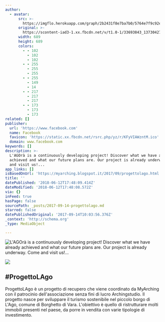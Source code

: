 ```yaml
---
author:
  - avatar:
      src: >-
        https://imgflo.herokuapp.com/graph/2b2431f8e7ba7b0/5764e7f9c92e47c465a1fdcb6fcc2d99/noop.jpg?input=https%3A%2F%2Fscontent-iad3-1.xx.fbcdn.net%2Fv%2Ft1.0-1%2F33693843_137304277134421_2329841005836107776_n.jpg%3F_nc_cat%3D0%26oh%3D81321adf9a6658a06f435bca5f267d91%26oe%3D5BC34A49
      original: >-
        https://scontent-iad3-1.xx.fbcdn.net/v/t1.0-1/33693843_137304277134421_2329841005836107776_n.jpg?_nc_cat=0&oh=81321adf9a6658a06f435bca5f267d91&oe=5BC34A49
      width: 689
      height: 689
      colors:
        - - 102
          - 102
          - 102
        - - 255
          - 255
          - 255
        - - 255
          - 149
          - 14
        - - 217
          - 217
          - 217
        - - 173
          - 173
          - 173
related: []
publisher:
  url: 'https://www.facebook.com'
  name: Facebook
  favicon: 'https://static.xx.fbcdn.net/rsrc.php/yz/r/KFyVIAWzntM.ico'
  domain: www.facebook.com
keywords: []
description: >-
  L'AGOrà is a continuously developing project! Discover what we have already
  achieved and what our future plans are. Our project is already underway. Come
  and visit us!...
app_links: []
isBasedOnUrl: 'https://myarching.blogspot.it/2017/09/progettolago.html'
title: ''
datePublished: '2018-06-12T17:48:09.414Z'
dateModified: '2018-06-12T17:48:08.572Z'
via: {}
inFeed: true
hasPage: false
sourcePath: _posts/2017-09-14-progettolago.md
starred: false
datePublishedOriginal: '2017-09-14T10:03:56.376Z'
_context: 'http://schema.org'
_type: MediaObject

---
```

![L'AGOrà is a continuously developing project! Discover what we have already achieved and what our future plans are. Our project is already underway. Come and visit us!...](https://scontent-iad3-1.xx.fbcdn.net/v/t1.0-9/35049806_148146196050229_4347687096140431360_o.jpg?_nc_cat=0&oh=68799749467f60ec3ff71f1a1bcc732f&oe=5BAF5E3F)

<article style=""><img src="https://s3-us-west-2.amazonaws.com/the-grid-img/p/61a206e9550f3b59349d020c29bcd705a576ea3f.jpg" /><h1>#ProgettoLAgo</h1><p>ProgettoLAgo è un progetto di recupero che viene coordinato da MyArching con il patrocinio dell'associazione senza fini di lucro Archingstudio. Il progetto nasce per sviluppare il turismo sostenibile nel piccolo borgo di L'Ago, comune di Borghetto di Vara. L'obiettivo è quello di ristrutturare molti immobili presenti nel paese, da porre in vendita con varie tipologie di investimento.</p></article>